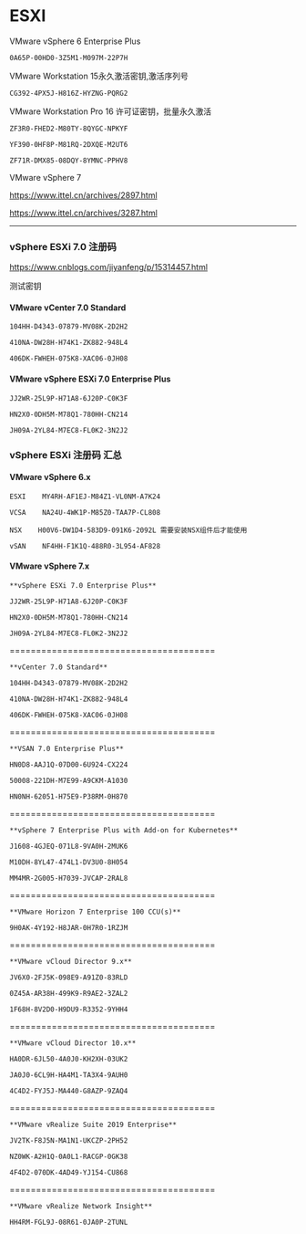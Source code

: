 # ESXI

VMware vSphere 6 Enterprise Plus

    0A65P-00HD0-3Z5M1-M097M-22P7H

VMware Workstation 15永久激活密钥,激活序列号

    CG392-4PX5J-H816Z-HYZNG-PQRG2

VMware Workstation Pro 16 许可证密钥，批量永久激活

    ZF3R0-FHED2-M80TY-8QYGC-NPKYF

    YF390-0HF8P-M81RQ-2DXQE-M2UT6

    ZF71R-DMX85-08DQY-8YMNC-PPHV8 



VMware vSphere 7

https://www.ittel.cn/archives/2897.html

https://www.ittel.cn/archives/3287.html

------------------------------------------------------------------------------------------

### vSphere ESXi 7.0 注册码

https://www.cnblogs.com/jiyanfeng/p/15314457.html

测试密钥

#### VMware vCenter 7.0 Standard

    104HH-D4343-07879-MV08K-2D2H2

    410NA-DW28H-H74K1-ZK882-948L4

    406DK-FWHEH-075K8-XAC06-0JH08

#### VMware vSphere ESXi 7.0 Enterprise Plus

    JJ2WR-25L9P-H71A8-6J20P-C0K3F

    HN2X0-0DH5M-M78Q1-780HH-CN214

    JH09A-2YL84-M7EC8-FL0K2-3N2J2

 
 
### vSphere ESXi 注册码 汇总
 
#### VMware vSphere 6.x

    ESXI    MY4RH-AF1EJ-M84Z1-VL0NM-A7K24

    VCSA    NA24U-4WK1P-M85Z0-TAA7P-CL808

    NSX    H00V6-DW1D4-583D9-091K6-2092L 需要安装NSX组件后才能使用

    vSAN    NF4HH-F1K1Q-488R0-3L954-AF828

 

#### VMware vSphere 7.x

    **vSphere ESXi 7.0 Enterprise Plus**
    
    JJ2WR-25L9P-H71A8-6J20P-C0K3F

    HN2X0-0DH5M-M78Q1-780HH-CN214

    JH09A-2YL84-M7EC8-FL0K2-3N2J2

=======================================

    **vCenter 7.0 Standard**

    104HH-D4343-07879-MV08K-2D2H2

    410NA-DW28H-H74K1-ZK882-948L4

    406DK-FWHEH-075K8-XAC06-0JH08

=======================================

    **VSAN 7.0 Enterprise Plus**

    HN0D8-AAJ1Q-07D00-6U924-CX224

    50008-221DH-M7E99-A9CKM-A1030

    HN0NH-62051-H75E9-P38RM-0H870

=======================================

    **vSphere 7 Enterprise Plus with Add-on for Kubernetes**

    J1608-4GJEQ-071L8-9VA0H-2MUK6

    M10DH-8YL47-474L1-DV3U0-8H054

    MM4MR-2G005-H7039-JVCAP-2RAL8

 =======================================
 
    **VMware Horizon 7 Enterprise 100 CCU(s)**
    
    9H0AK-4Y192-H8JAR-0H7R0-1RZJM

=======================================
 
    **VMware vCloud Director 9.x**

    JV6X0-2FJ5K-098E9-A91Z0-83RLD

    0Z45A-AR38H-499K9-R9AE2-3ZAL2

    1F68H-8V2D0-H9DU9-R3352-9YHH4

=======================================
 
    **VMware vCloud Director 10.x**

    HA0DR-6JL50-4A0J0-KH2XH-03UK2

    JA0J0-6CL9H-HA4M1-TA3X4-9AUH0

    4C4D2-FYJ5J-MA440-G8AZP-9ZAQ4

 =======================================
 
    **VMware vRealize Suite 2019 Enterprise**

    JV2TK-F8J5N-MA1N1-UKCZP-2PH52

    NZ0WK-A2H1Q-0A0L1-RACGP-0GK38

    4F4D2-070DK-4AD49-YJ154-CU868
    
  =======================================

    **VMware vRealize Network Insight**

    HH4RM-FGL9J-08R61-0JA0P-2TUNL
